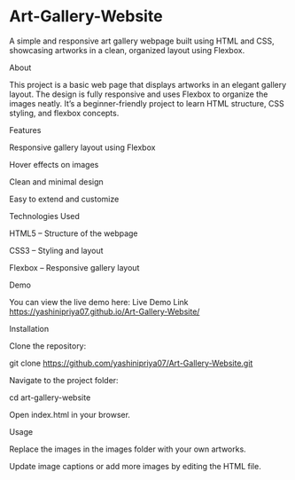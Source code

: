 # Art-Gallery-Website
A simple and responsive art gallery webpage built using HTML and CSS, showcasing artworks in a clean, organized layout using Flexbox.

About

This project is a basic web page that displays artworks in an elegant gallery layout. The design is fully responsive and uses Flexbox to organize the images neatly. It’s a beginner-friendly project to learn HTML structure, CSS styling, and flexbox concepts.

Features

Responsive gallery layout using Flexbox

Hover effects on images

Clean and minimal design

Easy to extend and customize

Technologies Used

HTML5 – Structure of the webpage

CSS3 – Styling and layout

Flexbox – Responsive gallery layout

Demo

You can view the live demo here:
Live Demo Link https://yashinipriya07.github.io/Art-Gallery-Website/
 

Installation

Clone the repository:

git clone https://github.com/yashinipriya07/Art-Gallery-Website.git


Navigate to the project folder:

cd art-gallery-website


Open index.html in your browser.

Usage

Replace the images in the images folder with your own artworks.

Update image captions or add more images by editing the HTML file.


